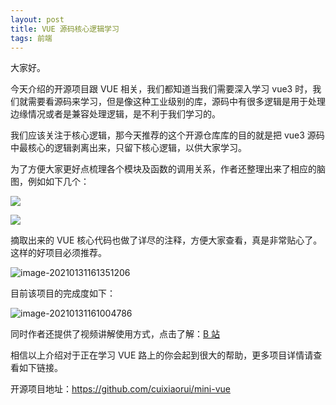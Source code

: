 ```yaml
---
layout: post
title: VUE 源码核心逻辑学习
tags: 前端
---
```


大家好。

今天介绍的开源项目跟 VUE 相关，我们都知道当我们需要深入学习 vue3 时，我们就需要看源码来学习，但是像这种工业级别的库，源码中有很多逻辑是用于处理边缘情况或者是兼容处理逻辑，是不利于我们学习的。

我们应该关注于核心逻辑，那今天推荐的这个开源仓库库的目的就是把 vue3 源码中最核心的逻辑剥离出来，只留下核心逻辑，以供大家学习。

为了方便大家更好点梳理各个模块及函数的调用关系，作者还整理出来了相应的脑图，例如如下几个：

![](https://7465-test-3c9b5e-books-1301492295.tcb.qcloud.la/images/compress_vue.nao.png)

![](https://7465-test-3c9b5e-books-1301492295.tcb.qcloud.la/images/compress_minivue.nao02.png)

摘取出来的 VUE 核心代码也做了详尽的注释，方便大家查看，真是非常贴心了。这样的好项目必须推荐。

![image-20210131161351206](https://7465-test-3c9b5e-books-1301492295.tcb.qcloud.la/images/compress_image-20210131161351206.png)

目前该项目的完成度如下：

![image-20210131161004786](https://7465-test-3c9b5e-books-1301492295.tcb.qcloud.la/images/compress_image-20210131161004786.png)

同时作者还提供了视频讲解使用方式，点击了解：[B 站](https://www.bilibili.com/video/BV1Zy4y1J73E) 

相信以上介绍对于正在学习 VUE 路上的你会起到很大的帮助，更多项目详情请查看如下链接。

开源项目地址：https://github.com/cuixiaorui/mini-vue

